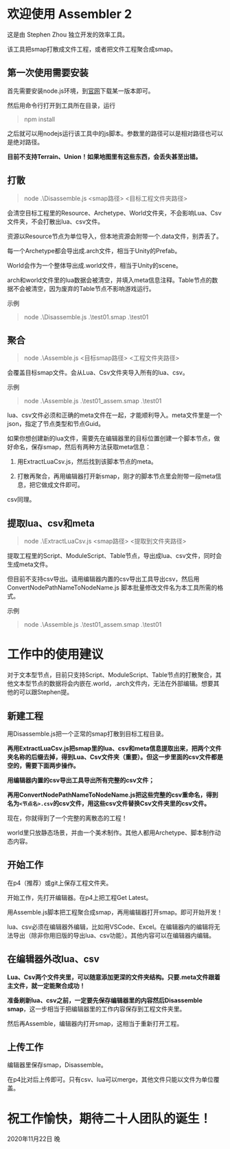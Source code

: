 # 欢迎使用 Assembler 2

这是由 Stephen Zhou 独立开发的效率工具。

该工具把smap打散成文件工程，或者把文件工程聚合成smap。

## 第一次使用需要安装

首先需要安装node.js环境，到[官网](https://nodejs.org/)下载某一版本即可。

然后用命令行打开到工具所在目录，运行

> npm install

之后就可以用nodejs运行该工具中的js脚本。参数里的路径可以是相对路径也可以是绝对路径。

**目前不支持Terrain、Union！如果地图里有这些东西，会丢失甚至出错。**

## 打散

> node .\Disassemble.js <smap路径> <目标工程文件夹路径>

会清空目标工程里的Resource、Archetype、World文件夹，不会影响Lua、Csv文件夹，不会打散出lua、csv文件。

资源以Resource节点为单位导入，但本地资源会附带一个.data文件，别弄丢了。

每一个Archetype都会导出成.arch文件，相当于Unity的Prefab。

World会作为一个整体导出成.world文件，相当于Unity的scene。

arch和world文件里的lua数据会被清空，并填入meta信息注释。Table节点的数据不会被清空，因为废弃的Table节点不影响游戏运行。

示例

> node .\Disassemble.js .\test01.smap .\test01

## 聚合

> node .\Assemble.js <目标smap路径> <工程文件夹路径>

会覆盖目标smap文件。会从Lua、Csv文件夹导入所有的lua、csv。

示例

> node .\Assemble.js .\test01_assem.smap .\test01

lua、csv文件必须和正确的meta文件在一起，才能顺利导入。meta文件里是一个json，指定了节点类型和节点Guid。

如果你想创建新的lua文件，需要先在编辑器里的目标位置创建一个脚本节点，做好命名，保存smap，然后有两种方法获取meta信息：

1. 用ExtractLuaCsv.js，然后找到该脚本节点的meta。

1. 打散再聚合，再用编辑器打开新smap，刚才的脚本节点里会附带一段meta信息，把它做成文件即可。

csv同理。

## 提取lua、csv和meta

> node .\ExtractLuaCsv.js <smap路径> <提取到文件夹路径>

提取工程里的Script、ModuleScript、Table节点，导出成lua、csv文件，同时会生成meta文件。

但目前不支持csv导出。请用编辑器内置的csv导出工具导出csv，然后用 ConvertNodePathNameToNodeName.js 脚本批量修改文件名为本工具所需的格式。

示例

> node .\Assemble.js .\test01_assem.smap .\test01

# 工作中的使用建议

对于文本型节点，目前只支持Script、ModuleScript、Table节点的打散聚合，其他文本型节点的数据将会内嵌在.world，.arch文件内，无法在外部编辑。想要其他的可以跟Stephen提。

## 新建工程

用Disassemble.js把一个正常的smap打散到目标工程目录。

**再用ExtractLuaCsv.js把smap里的lua、csv和meta信息提取出来，把两个文件夹名称的后缀去掉，得到Lua、Csv文件夹（重要）。但这一步里面的csv文件都是空的，需要下面两步操作。**

**用编辑器内置的csv导出工具导出所有完整的csv文件；**

**再用ConvertNodePathNameToNodeName.js把这些完整的csv重命名，得到名为```<节点名>.csv```的csv文件，用这些csv文件替换Csv文件夹里的csv文件。**

现在，你就得到了一个完整的离散态的工程！

world里只放静态场景，并由一个美术制作。其他人都用Archetype、脚本制作动态内容。

## 开始工作

在p4（推荐）或git上保存工程文件夹。

开始工作，先打开编辑器。在p4上把工程Get Latest。

用Assemble.js脚本把工程聚合成smap，再用编辑器打开smap。即可开始开发！

lua、csv必须在编辑器外编辑，比如用VSCode、Excel。在编辑器内的编辑将无法导出（除非你用旧版的导出lua、csv功能）。其他内容可以在编辑器内编辑。

## 在编辑器外改lua、csv

**Lua、Csv两个文件夹里，可以随意添加更深的文件夹结构。只要.meta文件跟着主文件，就一定能聚合成功！**

**准备刷新lua、csv之前，一定要先保存编辑器里的内容然后Disassemble smap**，这一步相当于把编辑器里的工作内容保存到工程文件夹里。

然后再Assemble，编辑器内打开smap，这相当于重新打开工程。

## 上传工作

编辑器里保存smap，Disassemble。

在p4比对后上传即可。只有csv、lua可以merge，其他文件只能以文件为单位覆盖。


# 祝工作愉快，期待二十人团队的诞生！

2020年11月22日 晚